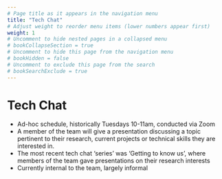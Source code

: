 ```yaml
---
# Page title as it appears in the navigation menu
title: "Tech Chat"
# Adjust weight to reorder menu items (lower numbers appear first)
weight: 1
# Uncomment to hide nested pages in a collapsed menu
# bookCollapseSection = true
# Uncomment to hide this page from the navigation menu
# bookHidden = false
# Uncomment to exclude this page from the search
# bookSearchExclude = true
---
```


# Tech Chat

- Ad-hoc schedule, historically Tuesdays 10-11am, conducted via Zoom
- A member of the team will give a presentation discussing a topic
  pertinent to their research,
  current projects
  or technical skills they are interested in.
- The most recent tech chat ‘series’ was ‘Getting to know us’,
  where members of the team gave presentations on their research interests
- Currently internal to the team, largely informal
